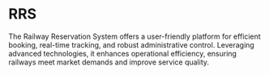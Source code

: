 # RRS
The Railway Reservation System offers a user-friendly platform for efficient booking, real-time tracking, and robust administrative control. Leveraging advanced technologies, it enhances operational efficiency, ensuring railways meet market demands and improve service quality.
